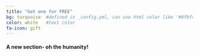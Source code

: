 ```yaml
---
title: "Get one for FREE"
bg: turquoise  #defined in _config.yml, can use html color like '#0fbfcf'
color: white   #text color
fa-icon: gift
---
```


#### A new section- oh the humanity!